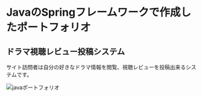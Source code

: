 # JavaのSpringフレームワークで作成したポートフォリオ
## ドラマ視聴レビュー投稿システム
サイト訪問者は自分の好きなドラマ情報を閲覧、視聴レビューを投稿出来るシステムです。

![javaポートフォリオ](https://user-images.githubusercontent.com/73512554/110128559-44901c80-7e0a-11eb-9abc-96131af236f7.jpg)
